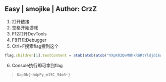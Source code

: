 ## Easy | smojike | Author: CrzZ

1. 打开链接
2. 空格开始游戏
3. F12打开DevTools
4. F8开启Debugger
5. Ctrl+F搜索flag搜到这个

```javascript
flag.children[1].textContent = atob(atob(atob("VXpKR2QwMUhkRGRtYldjd1kwWkNOVmd5TUhoT1ZVNW1UMVJTZEUwek5Uaz0=")));
```

6. Console执行即可拿到flag

> `Kap0k{~h4pPy_m15C_94m3~}`